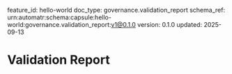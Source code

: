 feature_id: hello-world
doc_type: governance.validation_report
schema_ref: urn:automatr:schema:capsule:hello-world:governance.validation_report:v1@0.1.0
version: 0.1.0
updated: 2025-09-13

# Validation Report

<!-- Summarize validator outputs and follow-ups. -->

